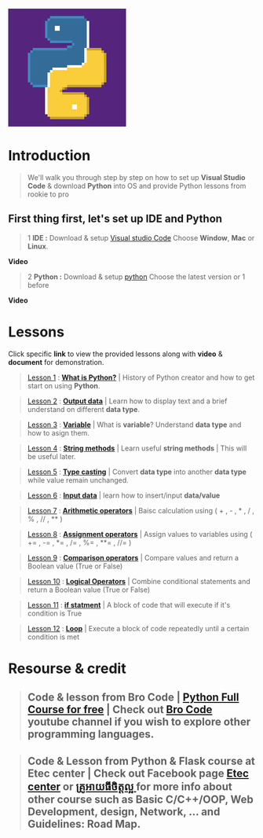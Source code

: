 ![Python logo GIFs](docs/gifs_readme/Python-logo-gifs.gif)

# **Introduction**

> We'll walk you through step by step on how to set up **Visual Studio Code** & download **Python** into OS and provide Python lessons from rookie to pro

## First thing first, let's set up **IDE** and **Python**
> 1 **IDE :** Download & setup [Visual studio Code](https://code.visualstudio.com/Download) Choose **Window**, **Mac** or **Linux**.

**Video**

> 2 **Python :** Download & setup [python](https://www.python.org/downloads/) Choose the latest version or 1 before

**Video**

# Lessons

Click specific **link** to view the provided lessons along with **video** & **document** for demonstration.

> [Lesson 1](Lessons/lesson_1.md) : [**What is Python?**](Lessons/lesson_1.md) | History of Python creator and how to get start on using **Python**.

> [Lesson 2](Lessons/lesson_2.md) : [**Output data**](Lessons/lesson_2.md) | Learn how to display text and a brief understand on different **data type**.

> [Lesson 3](Lessons/lesson_3.md) : [**Variable**](Lessons/lesson_3.md) | What is **variable**? Understand **data type** and how to asign them.

> [Lesson 4](Lessons/lesson_4.md) : [**String methods**](Lessons/lesson_4.md) | Learn useful **string methods** | This will be useful later.

> [Lesson 5]() : [**Type casting**]() | Convert **data type** into another **data type** while value remain unchanged.

> [Lesson 6]() : [**Input data**]() | learn how to insert/input **data/value**

> [Lesson 7]() : [**Arithmetic operators**]() | Baisc calculation using ( + , - , * , / , % , // , ** )

> [Lesson 8]() : [**Assignment operators**]() | Assign values to variables using ( += , -= , *= , /= , %= , **= , //= )

> [Lesson 9]() : [**Comparison operators**]() | Compare values and return a Boolean value (True or False)

> [Lesson 10]() : [**Logical Operators**]() | Combine conditional statements and return a Boolean value (True or False)

> [Lesson 11]() : [**if statment**]() | A block of code that will execute if it's condition is True

> [Lesson 12]() : [**Loop**]() | Execute a block of code repeatedly until a certain condition is met


# Resourse & credit

> ## Code & lesson from **Bro Code** | [**Python Full Course for free**](https://www.youtube.com/watch?v=XKHEtdqhLK8&t=4053s) | Check out [Bro Code](https://www.youtube.com/@BroCodez) youtube channel if you wish to explore other programming languages.

> ## Code & Lesson from Python & Flask course at **Etec center** | Check out Facebook page [Etec center](https://www.facebook.com/etectrainingcenter) or [គ្រូអាយធីចិត្តល្អ ](https://www.facebook.com/kroitfan) for more info about other course such as **Basic C/C++/OOP**, **Web Development**, **design**, **Network**, ... and Guidelines: Road Map.
